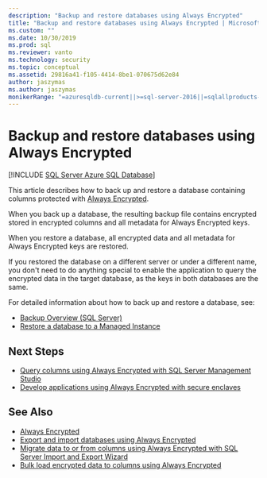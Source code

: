 ```yaml
---
description: "Backup and restore databases using Always Encrypted"
title: "Backup and restore databases using Always Encrypted | Microsoft Docs"
ms.custom: ""
ms.date: 10/30/2019
ms.prod: sql
ms.reviewer: vanto
ms.technology: security
ms.topic: conceptual
ms.assetid: 29816a41-f105-4414-8be1-070675d62e84
author: jaszymas
ms.author: jaszymas
monikerRange: "=azuresqldb-current||>=sql-server-2016||=sqlallproducts-allversions||>=sql-server-linux-2017||=azuresqldb-mi-current"
---
```

# Backup and restore databases using Always Encrypted 
[!INCLUDE [SQL Server Azure SQL Database](../../../includes/applies-to-version/sql-asdb.md)]

This article describes how to back up and restore a database containing columns protected with [Always Encrypted](../../../relational-databases/security/encryption/always-encrypted-database-engine.md).

When you back up a database, the resulting backup file contains encrypted stored in encrypted columns and all metadata for Always Encrypted keys.

When you restore a database, all encrypted data and all metadata for Always Encrypted keys are restored. 

If you restored the database on a different server or under a different name, you don't need to do anything special to enable the application to query the encrypted data in the target database, as the keys in both databases are the same.

For detailed information about how to back up and restore a database, see:
- [Backup Overview (SQL Server)](../../backup-restore/backup-overview-sql-server.md)
- [Restore a database to a Managed Instance](/azure/sql-database/sql-database-managed-instance-get-started-restore)

## Next Steps
- [Query columns using Always Encrypted with SQL Server Management Studio](always-encrypted-query-columns-ssms.md)
- [Develop applications using Always Encrypted with secure enclaves](always-encrypted-enclaves-client-development.md) 

## See Also
- [Always Encrypted](../../../relational-databases/security/encryption/always-encrypted-database-engine.md)
- [Export and import databases using Always Encrypted](always-encrypted-migrate-using-bacpac.md)
- [Migrate data to or from columns using Always Encrypted with SQL Server Import and Export Wizard](always-encrypted-migrate-using-import-export-wizard.md)
- [Bulk load encrypted data to columns using Always Encrypted](migrate-sensitive-data-protected-by-always-encrypted.md)